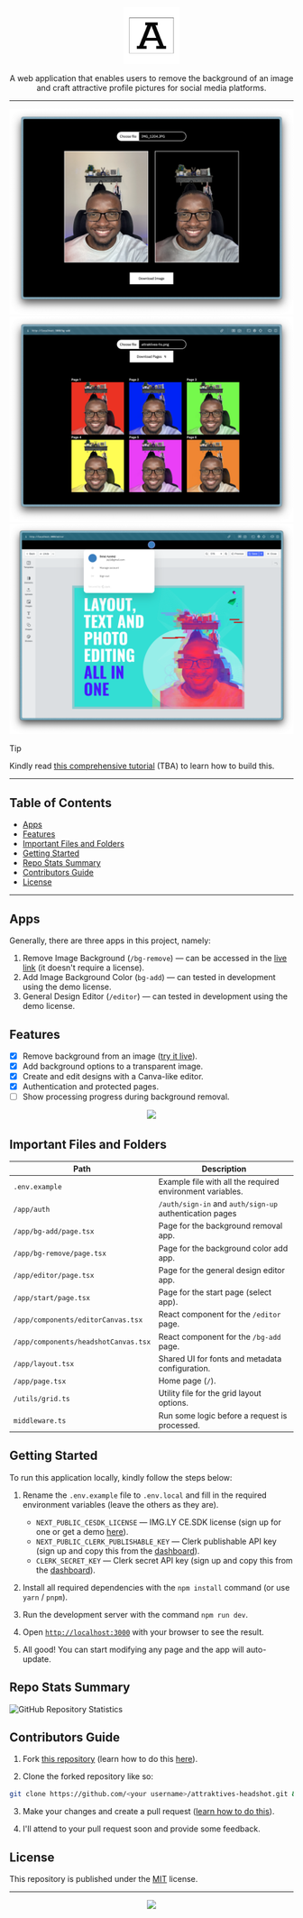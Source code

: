 <div align="center">

<img src="./public/ahs.svg" width="100" height="100" />

A web application that enables users to remove the background of an image and craft attractive profile pictures for social media platforms.

---

[![](./public/demo-1.png)](https://attraktives-hs.vercel.app/start)
[![](./public/demo-2.png)](https://attraktives-hs.vercel.app/start)
[![](./public/demo-3.png)](https://attraktives-hs.vercel.app/start)

</div>

> [!TIP]
>
> Kindly read [this comprehensive tutorial](#) (TBA) to learn how to build this.

---

## Table of Contents

* [Apps](#apps)
* [Features](#features)
* [Important Files and Folders](#important-files-and-folders)
* [Getting Started](#getting-started)
* [Repo Stats Summary](#repo-stats-summary)
* [Contributors Guide](#contributors-guide)
* [License](#license)

---

## Apps

Generally, there are three apps in this project, namely:
1. Remove Image Background (`/bg-remove`) — can be accessed in the [live link](https://attraktives-hs.vercel.app/bg-remove) (it doesn't require a license).
2. Add Image Background Color (`bg-add`) — can tested in development using the demo license.
3. General Design Editor (`/editor`)  — can tested in development using the demo license.

## Features
 
* [x] Remove background from an image ([try it live](https://attraktives-hs.vercel.app/bg-remove)).
* [x] Add background options to a transparent image.
* [x] Create and edit designs with a Canva-like editor.
* [x] Authentication and protected pages.
* [ ] Show processing progress during background removal.

<div align="center">

![](./public/flow.svg)

</div>

## Important Files and Folders

| **Path**                           | **Description**                                 |
| ---------------------------------- | ----------------------------------------------- |
| `.env.example`                     | Example file with all the required environment variables.  | 
| `/app/auth`                        | `/auth/sign-in` and `auth/sign-up` authentication pages    |
| `/app/bg-add/page.tsx`             | Page for the background removal app.            |
| `/app/bg-remove/page.tsx`          | Page for the background color add app.          |
| `/app/editor/page.tsx`             | Page for the general design editor app.         |
| `/app/start/page.tsx`              | Page for the start page (select app).           |
| `/app/components/editorCanvas.tsx` | React component for the `/editor` page.         |
| `/app/components/headshotCanvas.tsx` | React component for the `/bg-add` page.       |
| `/app/layout.tsx`                  | Shared UI for fonts and metadata configuration. |
| `/app/page.tsx`                    | Home page (`/`).                                |
| `/utils/grid.ts`                   | Utility file for the grid layout options.       |
| `middleware.ts`                    | Run some logic before a request is processed.   |

## Getting Started

To run this application locally, kindly follow the steps below:

1. Rename the `.env.example` file to `.env.local` and fill in the required environment variables (leave the others as they are).
    * `NEXT_PUBLIC_CESDK_LICENSE` — IMG.LY CE.SDK license (sign up for one or get a demo [here](https://img.ly/docs/cesdk/engine/quickstart)).
    * `NEXT_PUBLIC_CLERK_PUBLISHABLE_KEY` — Clerk publishable API key (sign up and copy this from the [dashboard](https://dashboard.clerk.com)).
    * `CLERK_SECRET_KEY` — Clerk secret API key (sign up and copy this from the [dashboard](https://dashboard.clerk.com)).

3. Install all required dependencies with the `npm install` command (or use `yarn` / `pnpm`).

4. Run the development server with the command `npm run dev`.

5. Open [`http://localhost:3000`](http://localhost:3000) with your browser to see the result.

6. All good! You can start modifying any page and the app will auto-update.

## Repo Stats Summary

![GitHub Repository Statistics](https://repobeats.axiom.co/api/embed/71444e09ae3b50f07bda15bd645f7f5fc4e1c647.svg)

## Contributors Guide

1. Fork [this repository](https://github.com/BolajiAyodeji/attraktives-headshot) (learn how to do this [here](https://help.github.com/articles/fork-a-repo)).

2. Clone the forked repository like so:

```bash
git clone https://github.com/<your username>/attraktives-headshot.git && cd attraktives-headshot
```

3. Make your changes and create a pull request ([learn how to do this](https://docs.github.com/en/github/collaborating-with-issues-and-pull-requests/creating-a-pull-request)).

4. I'll attend to your pull request soon and provide some feedback.

## License

This repository is published under the [MIT](LICENSE) license.

---

<div align="center">
<a href="https://bolajiayodeji.com" target="_blank" rel="noopener noreferrer"><img src="https://bolajiayodeji.com/favicon.png" width="30" /></a>
</div>
